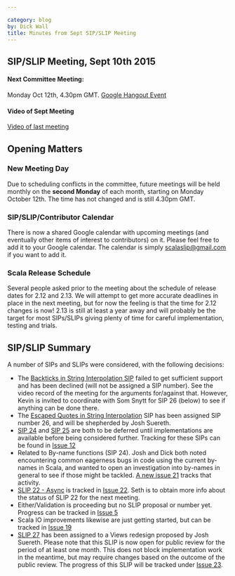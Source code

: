 ```yaml
---

category: blog
by: Dick Wall
title: Minutes from Sept SIP/SLIP Meeting
---
```


## SIP/SLIP Meeting, Sept 10th 2015

#### Next Committee Meeting:

Monday Oct 12th, 4.30pm GMT. [Google Hangout Event](https://plus.google.com/u/5/events/ci1hc0tn9jf0v45a9qdd7a520j8)

#### Video of Sept Meeting
[Video of last meeting](https://plus.google.com/u/5/events/cvv4in7eq5tf4rus2ve0jodvo5c)

## Opening Matters

### New Meeting Day
Due to scheduling conflicts in the committee, future meetings will be held monthly on the **second Monday** of each month, starting on Monday October 12th. The time has not changed and is still 4.30pm GMT.

### SIP/SLIP/Contributor Calendar
There is now a shared Google calendar with upcoming meetings (and eventually other items of interest to contributors) on it. Please feel free to add it to your Google calendar. The calendar is simply scalaslip@gmail.com if you want to add it.

### Scala Release Schedule
Several people asked prior to the meeting about the schedule of release dates for 2.12 and 2.13. We will attempt to get more accurate deadlines in place in the next meeting, but for now the feeling is that the time for 2.12 changes is now! 2.13 is still at least a year away and will probably be the target for most SIPs/SLIPs giving plenty of time for careful implementation, testing and trials.

## SIP/SLIP Summary

A number of SIPs and SLIPs were considered, with the following decisions:

* The [Backticks in String Interpolation SIP](https://github.com/scala/slip/issues/3) failed to get sufficient support and has been declined (will not be assigned a SIP number). See the video record of the meeting for the arguments for/against that. However, Kevin is invited to coordinate with Som Snytt for SIP 26 (below) to see if anything can be done there.
* The [Escaped Quotes in String Interpolation](https://github.com/scala/slip/issues/10) SIP has been assigned SIP number 26, and will be shepherded by Josh Suereth.
* [SIP 24](http://docs.scala-lang.org/sips/pending/repeated-byname.html) and [SIP 25](http://docs.scala-lang.org/sips/pending/trait-parameters.html) are both to be deferred until implementations are available before being considered further. Tracking for these SIPs can be found in [Issue 12](https://github.com/scala/slip/issues/12)
* Related to By-name functions (SIP 24). Josh and Dick both noted encountering common eagerness bugs in code using the current by-names in Scala, and wanted to open an investigation into by-names in general to see if those might be tackled. [A new issue 21](https://github.com/scala/slip/issues/21) tracks that activity.
* [SLIP 22 - Async](https://github.com/scala/slip/blob/master/text/0022-async.md) is tracked in [Issue 22](https://github.com/scala/slip/issues/22). Seth is to obtain more info about the status of SLIP 22 for the next meeting.
* Either/Validation is proceeding but no SLIP proposal or number yet. Progress can be tracked in [Issue 5](https://github.com/scala/slip/issues/5)
* Scala IO improvements likewise are just getting started, but can be tracked in [Issue 19](https://github.com/scala/slip/issues/19)
* [SLIP 27](https://github.com/scala/slip/blob/master/text/0027-collection-view-redesign.md) has been assigned to a Views redesign proposed by Josh Suereth. Please note that this SLIP is now open for public review for the period of at least one month. This does not block implementation work in the meantime, but may require changes based on the outcome of the public review. The progress of this SLIP will be tracked under [Issue 23](https://github.com/scala/slip/issues/23).
